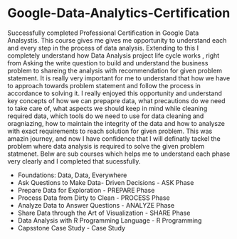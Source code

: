 # Google-Data-Analytics-Certification

Successfully completed Professional Certification in Google Data Analsystis. This course gives me gives me opportunity to understand each and every step in the process of data analysis. Extending to this I completely understand how Data Analysis project life cycle works , right from Asking the write question to build and understand the business problem to shareing the analysis with recommendation for given problem statement. It is really very important for me to understand that how we have to approach towards problem statement and follow the process in accordance to solving it. I really enjoyed this opportunity and understand key concepts of how we can prepapre data, what precautions do we need to take care of, what aspects we should keep in mind while cleaning required data, which tools do we need to use for data cleaning and oragniazing, how to maintain the integrity of the data and how to analysze with exact requirements to reach solution for given problem. This was amazin journey, and now I have confidence that I will definatly tackel the problem where data analysis is required to solve the given problem statmenet. Belw are sub courses which helps me to understand each phase very clearly and I completed that sucessfully.

  * Foundations: Data, Data, Everywhere 
  * Ask Questions to Make Data- Driven Decisions - ASK Phase 
  * Prepare Data for Exploration - PREPARE Phase 
  * Process Data from Dirty to Clean - PROCESS Phase 
  * Analyze Data to Answer Questions - ANALYZE Phase
  * Share Data through the Art of Visualization - SHARE Phase
  * Data Analysis with R Programming Language - R Programming
  * Capsstone Case Study - Case Study

